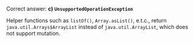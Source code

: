 Correct answer: **c) `UnsupportedOperationException`**

Helper functions such as `listOf()`, `Array.asList()`, e.t.c., return `java.util.Arrays$ArrayList` instead of `java.util.ArrayList`, which does not support mutation.

